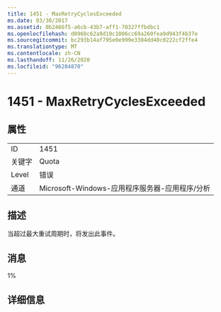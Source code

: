 ```yaml
---
title: 1451 - MaxRetryCyclesExceeded
ms.date: 03/30/2017
ms.assetid: 0b2466f5-a6cb-43b7-aff1-70327ffbdbc1
ms.openlocfilehash: d0968c62a9d19c1006cc69a260fea9d943f4b37e
ms.sourcegitcommit: bc293b14af795e0e999e3304dd40c0222cf2ffe4
ms.translationtype: MT
ms.contentlocale: zh-CN
ms.lasthandoff: 11/26/2020
ms.locfileid: "96284870"
---
```

# <a name="1451---maxretrycyclesexceeded"></a>1451 - MaxRetryCyclesExceeded

## <a name="properties"></a>属性  
  
|||  
|-|-|  
|ID|1451|  
|关键字|Quota|  
|Level|错误|  
|通道|Microsoft-Windows-应用程序服务器-应用程序/分析|  
  
## <a name="description"></a>描述  

 当超过最大重试周期时，将发出此事件。  
  
## <a name="message"></a>消息  

 1%  
  
## <a name="details"></a>详细信息
